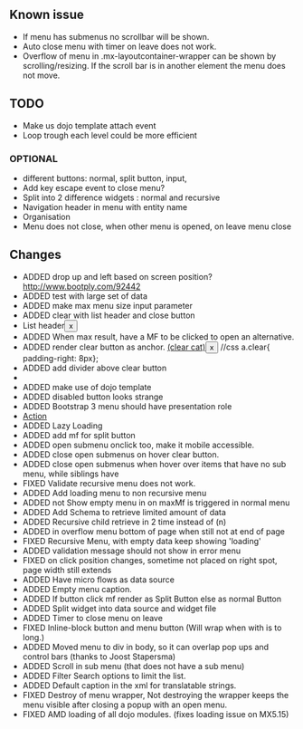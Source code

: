 ## Known issue
 - If menu has submenus no scrollbar will be shown.
 - Auto close menu with timer on leave does not work.
 - Overflow of menu in .mx-layoutcontainer-wrapper can be shown by scrolling/resizing. If the scroll bar is in another element the menu does not move.

## TODO
 - Make us dojo template attach event
 - Loop trough each level could be more efficient

### OPTIONAL
 - different buttons: normal, split button, input,
 - Add key escape event to close menu?
 - Split into 2 difference widgets : normal and recursive
 - Navigation header in menu with entity name <li class="nav-header">Organisation</li>
 - Menu does not close, when other menu is opened, on leave menu close

## Changes
 - ADDED drop up and left based on screen position? http://www.bootply.com/92442
 - ADDED test with large set of data
 - ADDED make max menu size input parameter
 - ADDED clear with list header and close button <li class="nav-header">List header<button type="button" class="close" data-dismiss="modal" aria-hidden="true">x</button></li>
 - ADDED When max result, have a MF to be clicked to open an alternative.
 - ADDED render clear button as anchor. <a tabindex="-1" href="#">(clear cat)<button type="button" class="close">x</button></a> //css a.clear{ padding-right: 8px};
 - ADDED add divider above clear button <li role="presentation" class="divider"></li>
 - ADDED make use of dojo template
 - ADDED disabled button looks strange
 - ADDED Bootstrap 3 menu should have presentation role <li role="presentation"><a role="menuitem" tabindex="-1" href="#">Action</a></li>
 - ADDED Lazy Loading
 - ADDED add mf for split button
 - ADDED open submenu onclick too, make it mobile accessible.
 - ADDED close open submenus on hover clear button.
 - ADDED close open submenus when hover over items that have no sub menu, while siblings have
 - FIXED Validate recursive menu does not work.
 - ADDED Add loading menu to non recursive menu
 - ADDED not Show empty menu in on maxMf is triggered in normal menu
 - ADDED Add Schema to retrieve limited amount of data
 - ADDED Recursive child retrieve in 2 time instead of (n)
 - ADDED in overflow menu bottom of page when still not at end of page
 - FIXED Recursive Menu, with empty data keep showing 'loading'
 - ADDED validation message should not show in error menu
 - FIXED on click position changes, sometime not placed on right spot, page width still extends
 - ADDED Have micro flows as data source
 - ADDED Empty menu caption.
 - ADDED If button click mf render as Split Button else as normal Button
 - ADDED Split widget into data source and widget file
 - ADDED Timer to close menu on leave
 - FIXED Inline-block button and menu button (Will wrap when with is to long.)
 - ADDED Moved menu to div in body, so it can overlap pop ups and control bars (thanks to Joost Stapersma)
 - ADDED Scroll in sub menu (that does not have a sub menu)
 - ADDED Filter Search options to limit the list.
 - ADDED Default caption in the xml for translatable strings.
 - FIXED Destroy of menu wrapper, Not destroying the wrapper keeps the menu visible after closing a popup with an open menu.
 - FIXED AMD loading of all dojo modules. (fixes loading issue on MX5.15)
